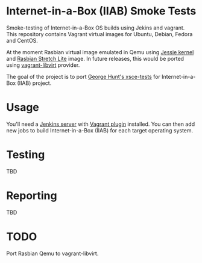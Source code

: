 Internet-in-a-Box (IIAB) Smoke Tests
==============================
Smoke-testing of Internet-in-a-Box OS builds using Jekins and vagrant. This repository contains Vagrant virtual images for Ubuntu, Debian, Fedora and CentOS.

At the moment Rasbian virtual image emulated in Qemu using [Jessie kernel](https://github.com/dhruvvyas90/qemu-rpi-kernel) and [Rasbian Stretch Lite](https://www.raspberrypi.org/downloads/raspbian/) image. In future releases, this would be ported using [vagrant-libvirt](https://github.com/vagrant-libvirt/vagrant-libvirt) provider.

The goal of the project is to port [George Hunt's xsce-tests](https://github.com/georgejhunt/xsce-tests/) for Internet-in-a-Box (IIAB) project.

# Usage
You'll need a [Jenkins server](http://jenkins.io/) with [Vagrant plugin](https://wiki.jenkins.io/display/JENKINS/Vagrant-plugin) installed. You can then add new jobs to build Internet-in-a-Box (IIAB) for each target operating system.



# Testing

TBD


# Reporting

TBD


# TODO

Port Rasbian Qemu to vagrant-libvirt. 
